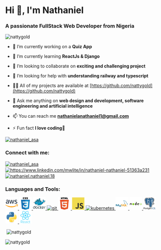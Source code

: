 <h1 align="left">Hi 👋, I'm Nathaniel</h1>

<h3 align="left">A passionate FullStack Web Developer from Nigeria</h3>

<p align="left"> <img src="https://komarev.com/ghpvc/?username=nattygold&label=Profile%20views&color=0e75b6&style=flat" alt="nattygold" /> </p>


- 🔭 I’m currently working on a **Quiz App**

- 🌱 I’m currently learning **ReactJs & Django**

- 👯 I’m looking to collaborate on **exciting and challenging project**

- 🤝 I’m looking for help with **understanding railway and typescript**

- 👨‍💻 All of my projects are available at [https://github.com/nattygold](https://github.com/nattygold)

- 💬 Ask me anything on **web design and development, software engineering and artificial intelligence**

- 📫 You can reach me **nathanielanathaniel1@gmail.com**

- ⚡ Fun fact **I love coding🙂**




<p align="left"> <a href="https://twitter.com/nathaniel_asa" target="blank"><img src="https://img.shields.io/twitter/follow/nathaniel_asa?logo=twitter&style=for-the-badge" alt="nathaniel_asa" /></a> </p>

<h3 align="left">Connect with me:</h3>
<p align="left">
<a href="https://twitter.com/nathaniel_asa" target="blank"><img align="center" src="https://raw.githubusercontent.com/rahuldkjain/github-profile-readme-generator/master/src/images/icons/Social/twitter.svg" alt="nathaniel_asa" height="30" width="40" /></a>
<a href="https://linkedin.com/in/https://www.linkedin.com/mwlite/in/nathaniel-nathaniel-51363a231" target="blank"><img align="center" src="https://raw.githubusercontent.com/rahuldkjain/github-profile-readme-generator/master/src/images/icons/Social/linked-in-alt.svg" alt="https://www.linkedin.com/mwlite/in/nathaniel-nathaniel-51363a231" height="30" width="40" /></a>
<a href="https://www.facebook.com/profile.php?id=100087234496459" target="blank"><img align="center" src="https://raw.githubusercontent.com/rahuldkjain/github-profile-readme-generator/master/src/images/icons/Social/facebook.svg" alt="nathaniel.nathaniel.18" height="30" width="40" /></a>
</p>

<h3 align="left">Languages and Tools:</h3>
<p align="left"> 
<a href="https://aws.amazon.com" target="_blank" rel="noreferrer"> 
<img src="https://raw.githubusercontent.com/devicons/devicon/master/icons/amazonwebservices/amazonwebservices-original-wordmark.svg" alt="aws" width="40" height="40"/> </a> 
<a href="https://www.w3schools.com/css/" target="_blank" rel="noreferrer"> <img src="https://raw.githubusercontent.com/devicons/devicon/master/icons/css3/css3-original-wordmark.svg" alt="css3" width="40" height="40"/> </a> 
<a href="https://www.docker.com/" target="_blank" rel="noreferrer"> <img src="https://raw.githubusercontent.com/devicons/devicon/master/icons/docker/docker-original-wordmark.svg" alt="docker" width="40" height="40"/> </a>  
<a href="https://git-scm.com/" target="_blank" rel="noreferrer"> <img src="https://www.vectorlogo.zone/logos/git-scm/git-scm-icon.svg" alt="git" width="40" height="40"/> </a> 
<a href="https://www.w3.org/html/" target="_blank" rel="noreferrer"> <img src="https://raw.githubusercontent.com/devicons/devicon/master/icons/html5/html5-original-wordmark.svg" alt="html5" width="40" height="40"/> </a> 
<a href="https://developer.mozilla.org/en-US/docs/Web/JavaScript" target="_blank" rel="noreferrer"> <img src="https://raw.githubusercontent.com/devicons/devicon/master/icons/javascript/javascript-original.svg" alt="javascript" width="40" height="40"/> </a> 
<a href="https://kubernetes.io" target="_blank" rel="noreferrer"> <img src="https://www.vectorlogo.zone/logos/kubernetes/kubernetes-icon.svg" alt="kubernetes" width="40" height="40"/> </a> 
<a href="https://www.mysql.com/" target="_blank" rel="noreferrer"> <img src="https://raw.githubusercontent.com/devicons/devicon/master/icons/mysql/mysql-original-wordmark.svg" alt="mysql" width="40" height="40"/> </a> 
<a href="https://nodejs.org" target="_blank" rel="noreferrer"> <img src="https://raw.githubusercontent.com/devicons/devicon/master/icons/nodejs/nodejs-original-wordmark.svg" alt="nodejs" width="40" height="40"/> </a> 
<a href="https://www.postgresql.org" target="_blank" rel="noreferrer"> <img src="https://raw.githubusercontent.com/devicons/devicon/master/icons/postgresql/postgresql-original-wordmark.svg" alt="postgresql" width="40" height="40"/> 
</a> <a href="https://www.python.org" target="_blank" rel="noreferrer"> <img src="https://raw.githubusercontent.com/devicons/devicon/master/icons/python/python-original.svg" alt="python" width="40" height="40"/> </a> 
<a href="https://reactjs.org/" target="_blank" rel="noreferrer"> <img src="https://raw.githubusercontent.com/devicons/devicon/master/icons/react/react-original-wordmark.svg" alt="react" width="40" height="40"/> </a> 

</p>

<p>&nbsp;<img align="center" src="https://github-readme-stats.vercel.app/api?username=nattygold&show_icons=true&locale=en" alt="nattygold" /></p>

<p><img align="center" src="https://github-readme-streak-stats.herokuapp.com/?user=nattygold&" alt="nattygold" /></p>

